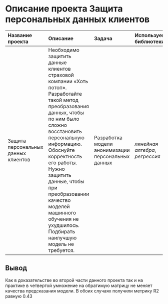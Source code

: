 # Описание проекта Защита персональных данных клиентов

| Название проекта | Описание | Задача |Используемые библиотеки | Статус проекта |
| :---------------------- | :---------------------- | :---------------------- | :---------------------- | :---------------------- |
| Защита персональных данных клиентов | Необходимо защитить данные клиентов страховой компании «Хоть потоп». Разработайте такой метод преобразования данных, чтобы по ним было сложно восстановить персональную информацию. Обоснуйте корректность его работы. Нужно защитить данные, чтобы при преобразовании качество моделей машинного обучения не ухудшилось. Подбирать наилучшую модель не требуется. | Разработка модели анонимизации персональных данных | *линейная алгебра*, *регрессия* | Завершен |

## Вывод

Как в доказательстве во второй части данного проекта так и на практике в четвертой умножение на обратимую матрицу не меняет качества предсказания модели. В обоих случаях получили метрику R2 равную 0.43
